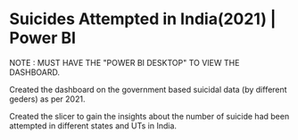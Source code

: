 # Suicides Attempted in India(2021) | Power BI

NOTE : MUST HAVE THE "POWER BI DESKTOP" TO VIEW THE DASHBOARD.

Created the dashboard on the government based suicidal data (by different
geders) as per 2021.

Created the slicer to gain the insights about the number of suicide had been
attempted in different states and UTs in India.

